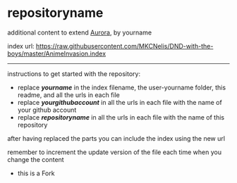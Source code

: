 # repositoryname
additional content to extend [Aurora](https://aurorabuilder.com/), by yourname

index url: https://raw.githubusercontent.com/MKCNelis/DND-with-the-boys/master/AnimeInvasion.index

---

instructions to get started with the repository:

- replace ***yourname*** in the index filename, the user-yourname folder, this readme, and all the urls in each file
- replace ***yourgithubaccount*** in all the urls in each file with the name of your github account
- replace ***repositoryname*** in all the urls in each file with the name of this repository

after having replaced the parts you can include the index using the new url

remember to increment the update version of the file each time when you change the content


- this is a Fork
